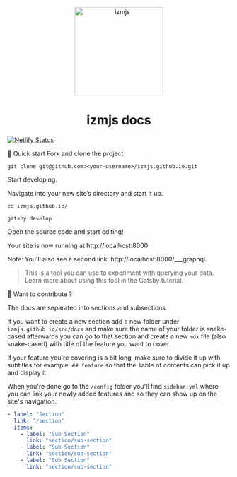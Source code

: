<p align="center">
  <a href="https://github.com/izmjs/izmjs">
    <img alt="izmjs" src="https://github.com/izmjs/izmjs.github.io/blob/master/static/izm.png" width="200" />
  </a>
</p>
<h1 align="center">izmjs docs</h1>

[![Netlify Status](https://api.netlify.com/api/v1/badges/ce1882e9-e428-41b4-9ef0-8151f3125e09/deploy-status)](https://app.netlify.com/sites/izmjs/deploys)

🚀 Quick start
Fork and clone the project

`git clone git@github.com:<your-username>/izmjs.github.io.git`

Start developing.

Navigate into your new site’s directory and start it up.

`cd izmjs.github.io/`

`gatsby develop`

Open the source code and start editing!

Your site is now running at http://localhost:8000

Note: You'll also see a second link: http://localhost:8000/___graphql.

> This is a tool you can use to experiment with querying your data. Learn more about using this tool in the Gatsby tutorial.

🧐 Want to contribute ?

The docs are separated into sections and subsections

If you want to create a new section add a new folder under `izmjs.github.io/src/docs` and make sure the name of your folder is snake-cased afterwards you can go to that section and create a new `mdx` file (also snake-cased) with title of the feature you want to cover.

If your feature you're covering is a bit long, make sure to divide it up with subtitles for example: `## feature` so that the Table of contents can pick it up and display it

When you're done go to the `/config` folder you'll find `sidebar.yml` where you can link your newly added features and so they can show up on the site's navigation.

```yaml
- label: "Section"
  link: "/section"
  items:
    - label: "Sub Section"
      link: "section/sub-section"
    - label: "Sub Section"
      link: "section/sub-section"
    - label: "Sub Section"
      link: "section/sub-section"
```
